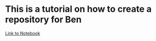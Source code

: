 # This is a tutorial on how to create a repository for Ben

[Link to Notebook](https://raw.githubusercontent.com/johnowusuduah/pf_ben/main/neural_net_barebones_makemoons.ipynb)
